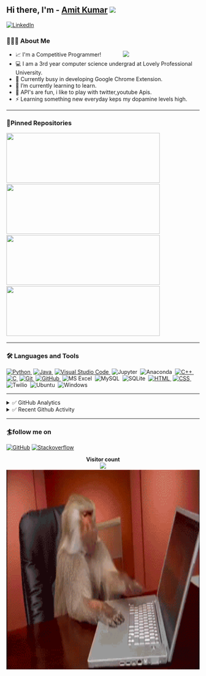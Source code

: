 ## Hi there, I'm - [Amit Kumar][github] <img src="https://raw.githubusercontent.com/iampavangandhi/iampavangandhi/master/gifs/Hi.gif" width="30px"></h2>

[![LinkedIn](https://img.shields.io/badge/linkedin-%230077B5.svg?&style=for-the-badge&logo=linkedin&logoColor=white)](https://www.linkedin.com/in/amit-kumar-76310b16a/)


### 👨🏻‍💻 About Me

<img align='right' src='https://user-images.githubusercontent.com/5713670/87202985-820dcb80-c2b6-11ea-9f56-7ec461c497c3.gif' width='200"'>

- 📈 I'm a Competitive Programmer!
- 💻 I am a 3rd year computer science undergrad at Lovely Professional University.
- 🔭 Currently busy in developing Google Chrome Extension.
- 🌱 I’m currently learning to learn.
- 🥅 API's are fun, i like to play with twitter,youtube Apis.
- ⚡ Learning something new everyday keps my dopamine levels high.

---

### 📌Pinned Repositories

<p align="left">
<a href="https://github.com/drviruses/newtab">
  <img height="130em" width = "400em" src="https://github-readme-stats.vercel.app/api/pin/?username=drviruses&repo=newtab&title_color=ffffff&icon_color=3DEA6F&text_color=3DEA6F&bg_color=091258" />
</a>
<a href="https://github.com/drviruses/find_name_email_excel">
  <img height="130em" width ="400em" src="https://github-readme-stats.vercel.app/api/pin/?username=drviruses&repo=find_name_email_excel&title_color=ffffff&icon_color=3DEA6F&text_color=3DEA6F&bg_color=091258" />
</a>
<a href="https://github.com/drviruses/Path-Visualizer">
  <img height="130em" width="400em" src="https://github-readme-stats.vercel.app/api/pin/?username=drviruses&repo=Path-Visualizer&title_color=ffffff&icon_color=3DEA6F&text_color=3DEA6F&bg_color=091258" />
</a>
<a href="https://github.com/drviruses/codeforcesUserProblem">
  <img height="130em" width="400em" src="https://github-readme-stats.vercel.app/api/pin/?username=drviruses&repo=codeforcesUserProblem&title_color=ffffff&icon_color=3DEA6F&text_color=3DEA6F&bg_color=091258" />
</a>
</p>

---

### 🛠 Languages and Tools

[![Python](https://img.shields.io/badge/-Python-333333?style=flat&logo=python)&nbsp;][python]
[![Java](https://img.shields.io/badge/-Java-333333?style=flat&logo=Java&logoColor=FFA518)&nbsp;][java]
[![Visual Studio Code](https://img.shields.io/badge/-VScode-333333?style=flat&logo=visual-studio-code&logoColor=007ACC)&nbsp;][vscode]
![Jupyter](https://img.shields.io/badge/-Jupyter-333333?style=flat&logo=Jupyter)&nbsp;
![Anaconda](https://img.shields.io/badge/-Anaconda-333333?style=flat&logo=Anaconda)&nbsp;
[![C++](https://img.shields.io/badge/-C++-333333?style=flat&logo=C%2B%2B&logoColor=00599C)&nbsp;][c]
[![C](https://img.shields.io/badge/-C-333333?style=flat&logo=C&logoColor=A8B9CC)&nbsp;][c++]
[![Git](https://img.shields.io/badge/-Git-333333?style=flat&logo=git)&nbsp;][git]
[![GitHub](https://img.shields.io/badge/-GitHub-333333?style=flat&logo=github)&nbsp;][github]
![MS Excel](https://img.shields.io/twitter/url?color=333333&label=MS%20Excel&logo=Microsoft%20Excel&url=https%3A%2F%2Fimg.shields.io%2Fbadge%2F-Windows-333333%3Fstyle%3Dflat%26logo%3DWindows)&nbsp;
![MySQL](https://img.shields.io/twitter/url?color=000000&label=MySQL&logo=MySQL&url=https%3A%2F%2Fimg.shields.io%2Fbadge%2F-Windows-333333%3Fstyle%3Dflat%26logo%3DWindows)&nbsp;
![SQLite](https://img.shields.io/badge/-SQLite-333333?style=flat&logo=SQLite)&nbsp;
[![HTML](https://img.shields.io/badge/-HTML-333333?style=flat&logo=HTML5)&nbsp;][html]
[![CSS](https://img.shields.io/badge/-CSS-333333?style=flat&logo=CSS3&logoColor=1572B6)&nbsp;][css]
![Twilio](https://img.shields.io/badge/-Twilio-333333?style=flat&logo=Twilio)&nbsp;
![Ubuntu](https://img.shields.io/badge/-Ubuntu-333333?style=flat&logo=Ubuntu)&nbsp;
![Windows](https://img.shields.io/badge/-Windows-333333?style=flat&logo=Windows)&nbsp;

---
<details>
<summary>✅ GitHub Analytics</summary>
<p align="left">
<a href="https://github.com/drviruses">
  <img height="160em" src="https://github-readme-stats-git-master.drviruses.vercel.app/api?username=drviruses&&show_icons=true&title_color=ffffff&icon_color=3DEA6F&text_color=3DEA6F&bg_color=091258" />
  <img height="160em" src="https://github-readme-stats.vercel.app/api/top-langs/?username=drviruses&layout=compact&title_color=ffffff&icon_color=3DEA6F&text_color=3DEA6F&bg_color=091258" />

</a>
</p>
</details>

<details>
  <summary>✅ Recent Github Activity</summary>
  <img align="center" width="200" height="150" src="https://github.com/drviruses/drviruses/blob/master/assests/monkey2.gif?raw=true"><h2>Comming soon..</h2>
<!--START_SECTION:activity-->

<!--END_SECTION:activity-->

</details>

---

### 🏄follow me on

[![GitHub](https://img.shields.io/badge/github-%23100000.svg?&style=for-the-badge&logo=github&logoColor=white)](https://github.com/drviruses)
[![Stackoverflow](https://img.shields.io/badge/stack%20overflow-FE7A16?logo=stack-overflow&logoColor=white&style=for-the-badge)](https://stackoverflow.com/users/11256726/dr-virus)

<p align="center"> 
  <b>Visitor count</b><br>
  <img src="https://profile-counter.glitch.me/drviruses/count.svg" />
  </br>
      <img align="center" alt="GIF" src="https://github.com/drviruses/drviruses/blob/master/assests/monkey1.gif?raw=true" width="750" height="520" />
</p>

[github]: https://github.com/drviruses
[hackerrank]: https://www.hackerrank.com/dr_virus
[codeforces]: https://codeforces.com/profile/dr_virus
[hackerearth]: https://www.hackerearth.com/@dr_virus
[stopstalk]: https://www.stopstalk.com/user/profile/dr_virus_
[atcoder]: https://atcoder.jp/users/dr_virus_
[linkedin]: https://www.linkedin.com/in/amit-kumar-76310b16a/
[vscode]: https://code.visualstudio.com/
[python]: https://www.python.org/doc/
[java]: https://docs.oracle.com/en/java/
[git]: https://git-scm.com/doc
[github]: https://github.com/
[c++]: https://devdocs.io/cpp/
[c]: https://devdocs.io/c/
[css]: https://developer.mozilla.org/en-US/docs/Web/CSS#:~:text=Cascading%20Style%20Sheets%20(CSS)%20is,speech%2C%20or%20on%20other%20media.
[html]: https://devdocs.io/html/



